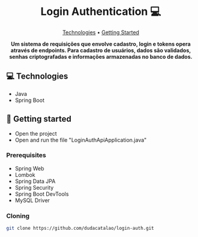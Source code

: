 
<h1 align="center" style="font-weight: bold;">Login Authentication 💻</h1>

<p align="center">
 <a href="#tech">Technologies</a> • 
 <a href="#started">Getting Started</a> 
</p>

<p align="center">
    <b>Um sistema de requisições que envolve cadastro, login e tokens opera através de endpoints. Para cadastro de usuários, dados são validados, senhas criptografadas e informações armazenadas no banco de dados.</b>
</p>

<h2 id="technologies">💻 Technologies</h2>

- Java
- Spring Boot

<h2 id="started">🚀 Getting started</h2>

- Open the project
- Open and run the file "LoginAuthApiApplication.java"

<h3>Prerequisites</h3>

- Spring Web
- Lombok
- Spring Data JPA
- Spring Security
- Spring Boot DevTools
- MySQL Driver

<h3>Cloning</h3>

```bash
git clone https://github.com/dudacatalao/login-auth.git
```
